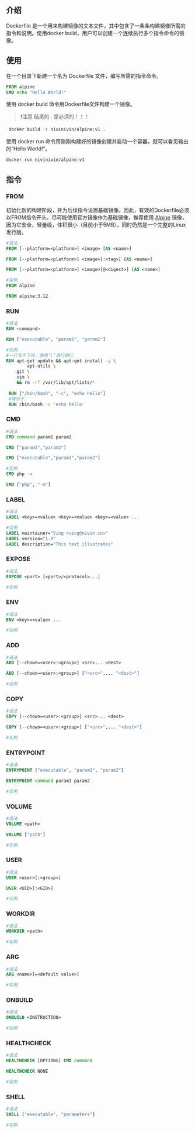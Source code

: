 ## 介绍
Dockerfile 是一个用来构建镜像的文本文件，其中包含了一条条构建镜像所需的指令和说明。使用docker build，用户可以创建一个连续执行多个指令命令的镜像。
## 使用
在一个目录下新建一个名为 Dockerfile 文件，编写所需的指令命令。
```dockerfile
FROM alpine
CMD echo "Hello World!"
```
使用  docker build  命令用Dockerfile文件构建一个镜像。
> ❗注意
> 结尾的 . 是必须的！！！

```bash
 docker build -t nivinivin/alpine:v1 .
```
使用  docker run  命令用刚刚构建好的镜像创建并启动一个容器，就可以看见输出的“Hello World!”。
```bash
docker run nivinivin/alpine:v1
```
## 指令
### FROM
初始化新的构建阶段，并为后续指令设置基础镜像。因此，有效的Dockerfile必须以FROM指令开头。尽可能使用官方镜像作为基础镜像，推荐使用 [Alpine](https://hub.docker.com/_/alpine/) 镜像，因为它安全，轻量级，体积很小（目前小于5MB），同时仍然是一个完整的Linux发行版。
```dockerfile
#语法
FROM [--platform=<platform>] <image> [AS <name>]

FROM [--platform=<platform>] <image>[:<tag>] [AS <name>]

FROM [--platform=<platform>] <image>[@<digest>] [AS <name>]

#实例
FROM alpine

FROM alpine:3.12
```
### RUN
```dockerfile
#语法
RUN <command>

RUN ["executable", "param1", "param2"]

#实例
#一行写不下时，使用‘\’进行换行
RUN apt-get update && apt-get install -y \
		apt-utils \
    git \
    vim \
    && rm -rf /var/lib/apt/lists/*
   
 RUN ["/bin/bash", "-c", "echo hello"]
 #等价于 
 RUN /bin/bash -c 'echo hello'
```
### CMD
```dockerfile
#语法
CMD command param1 param2

CMD ["param1","param2"]

CMD ["executable","param1","param2"]

#实例
CMD php -m

CMD ["php", "-m"]
```
### LABEL
```dockerfile
#语法
LABEL <key>=<value> <key>=<value> <key>=<value> ...

#实例
LABEL maintainer="Ving <ving@nivin.cn>"
LABEL version="1.0"
LABEL description="This text illustrates"
```
### EXPOSE
```dockerfile
#语法
EXPOSE <port> [<port>/<protocol>...]

#实例
```
### ENV
```dockerfile
#语法
ENV <key>=<value> ...

#实例
```
### ADD
```dockerfile
#语法
ADD [--chown=<user>:<group>] <src>... <dest>

ADD [--chown=<user>:<group>] ["<src>",... "<dest>"]

#实例
```
### COPY
```dockerfile
#语法
COPY [--chown=<user>:<group>] <src>... <dest>

COPY [--chown=<user>:<group>] ["<src>",... "<dest>"]

#实例
```
### ENTRYPOINT
```dockerfile
#语法
ENTRYPOINT ["executable", "param1", "param2"]

ENTRYPOINT command param1 param2

#实例
```
### VOLUME
```dockerfile
#语法
VOLUME <path>

VOLUME ["path"]

#实例
```
### USER
```dockerfile
#语法
USER <user>[:<group>]

USER <UID>[:<GID>]

#实例
```
### WORKDIR
```dockerfile
#语法
WORKDIR <path>

#实例
```
### ARG
```dockerfile
#语法
ARG <name>[=<default value>]

#实例
```
### ONBUILD
```dockerfile
#语法
ONBUILD <INSTRUCTION>

#实例
```
### HEALTHCHECK
```dockerfile
#语法
HEALTHCHECK [OPTIONS] CMD command

HEALTHCHECK NONE

#实例
```
### SHELL
```dockerfile
#语法
SHELL ["executable", "parameters"]

#实例
```


